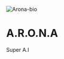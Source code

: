 ![Arona-bio](https://github.com/unx21/Blue-Archive/assets/84166927/6fb796d0-5495-4f60-9161-d1c09a9a2446)

# A.R.O.N.A 
Super A.I

